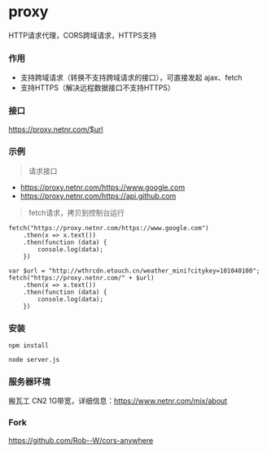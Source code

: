 # proxy
HTTP请求代理，CORS跨域请求，HTTPS支持

### 作用
- 支持跨域请求（转换不支持跨域请求的接口），可直接发起 ajax、fetch
- 支持HTTPS（解决远程数据接口不支持HTTPS）

### 接口
https://proxy.netnr.com/$url

### 示例
> 请求接口

- <https://proxy.netnr.com/https://www.google.com>
- <https://proxy.netnr.com/https://api.github.com>

> fetch请求，拷贝到控制台运行

```
fetch("https://proxy.netnr.com/https://www.google.com")
	.then(x => x.text())
	.then(function (data) {
		console.log(data);
	})
```

```
var $url = "http://wthrcdn.etouch.cn/weather_mini?citykey=101040100";
fetch("https://proxy.netnr.com/" + $url)
	.then(x => x.text())
	.then(function (data) {
		console.log(data);
	})
```

### 安装
`npm install`

`node server.js`

### 服务器环境
搬瓦工 CN2 1G带宽，详细信息：<https://www.netnr.com/mix/about>

### Fork
<https://github.com/Rob--W/cors-anywhere>